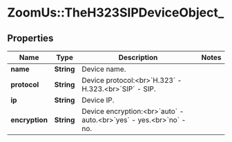 # ZoomUs::TheH323SIPDeviceObject_

## Properties
Name | Type | Description | Notes
------------ | ------------- | ------------- | -------------
**name** | **String** | Device name. | 
**protocol** | **String** | Device protocol:&lt;br&gt;&#x60;H.323&#x60; - H.323.&lt;br&gt;&#x60;SIP&#x60; - SIP. | 
**ip** | **String** | Device IP. | 
**encryption** | **String** | Device encryption:&lt;br&gt;&#x60;auto&#x60; - auto.&lt;br&gt;&#x60;yes&#x60; - yes.&lt;br&gt;&#x60;no&#x60; - no. | 


